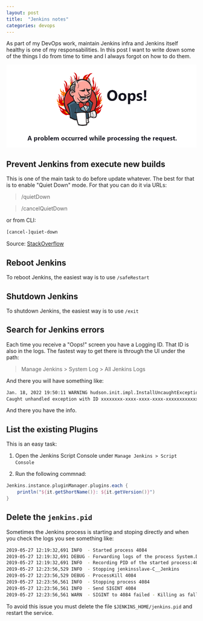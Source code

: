 ```yaml
---
layout: post
title:  "Jenkins notes"
categories: devops
---
```

As part of my DevOps work, maintain Jenkins infra and Jenkins itself healthy is one of my responsabilities. In this
post I want to write down some of the things I do from time to time and I always forgot on how to do them.

![Jira Oops!](/assets/DevOps/jira_oops.png)

## Prevent Jenkins from execute new builds

This is one of the main task to do before update whatever. The best for that is to enable "Quiet Down" mode. For
that you can do it via URLs:

>/quietDown

>/cancelQuietDown

or from CLI:

``` bash
[cancel-]quiet-down
```

Source:
[StackOverflow](https://stackoverflow.com/questions/8472589/preventing-jenkins-from-executing-new-builds-in-a-defined-time-frame-e-g-6-7am)

## Reboot Jenkins

To reboot Jenkins, the easiest way is to use `/safeRestart`

## Shutdown Jenkins

To shutdown Jenkins, the easiest way is to use `/exit`

## Search for Jenkins errors

Each time you receive a "Oops!" screen you have a Logging ID. That ID is also in the logs. The fastest way to get
there is through the UI under the path:

> Manage Jenkins > System Log > All Jenkins Logs

And there you will have something like:

``` bash
Jan. 18, 2022 19:50:11 WARNING hudson.init.impl.InstallUncaughtExceptionHandler handleException
Caught unhandled exception with ID xxxxxxxx-xxxx-xxxx-xxxx-xxxxxxxxxxxx
```

And there you have the info.

## List the existing Plugins

This is an easy task:

1. Open the Jenkins Script Console under `Manage Jenkins > Script Console`

1. Run the following commnad:

  ``` groovy
  Jenkins.instance.pluginManager.plugins.each {
      println("${it.getShortName()}: ${it.getVersion()}")
  }
  ```

## Delete the `jenkins.pid`

Sometimes the Jenkins process is starting and stoping directly and when you check the logs you see something like:

```bash
2019-05-27 12:19:32,691 INFO  - Started process 4084
2019-05-27 12:19:32,691 DEBUG - Forwarding logs of the process System.Diagnostics.Process (javaw) to winsw.SizeBasedRollingLogAppender
2019-05-27 12:19:32,691 INFO  - Recording PID of the started process:4084. PID file destination is C:\Jenkins\jenkins_agent.pid
2019-05-27 12:23:56,529 INFO  - Stopping jenkinsslave-C__Jenkins
2019-05-27 12:23:56,529 DEBUG - ProcessKill 4084
2019-05-27 12:23:56,561 INFO  - Stopping process 4084
2019-05-27 12:23:56,561 INFO  - Send SIGINT 4084
2019-05-27 12:23:56,561 WARN  - SIGINT to 4084 failed - Killing as fallback
```

To avoid this issue you must delete the file `$JENKINS_HOME/jenkins.pid` and restart the service.
